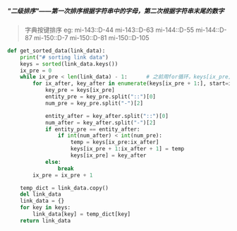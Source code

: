##### "二级排序"——第一次排序根据字符串中的字母，第二次根据字符串末尾的数字
> 字典按键排序
> eg:
>   mi-143::D-44
>   mi-143::D-63
>   mi-144::D-55
>   mi-144::D-87
>   mi-150::D-7
>   mi-150::D-81
>   mi-150::D-105
```python
def get_sorted_data(link_data):
    print("# sorting link data")
    keys = sorted(link_data.keys())
    ix_pre = 0
    while ix_pre < len(link_data) - 1:      # 之前用for循环，keys[ix_pre]并未更新，改用while
        for ix_after, key_after in enumerate(keys[ix_pre + 1:], start=ix_pre + 1):
            key_pre = keys[ix_pre]
            entity_pre = key_pre.split("::")[0]
            num_pre = key_pre.split("-")[2]

            entity_after = key_after.split("::")[0]
            num_after = key_after.split("-")[2]
            if entity_pre == entity_after:
                if int(num_after) < int(num_pre):
                    temp = keys[ix_pre:ix_after]
                    keys[ix_pre + 1:ix_after + 1] = temp
                    keys[ix_pre] = key_after
            else:
                break
        ix_pre = ix_pre + 1

    temp_dict = link_data.copy()
    del link_data
    link_data = {}
    for key in keys:
        link_data[key] = temp_dict[key]
    return link_data
```
